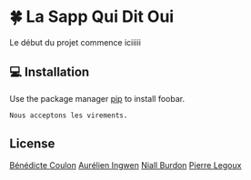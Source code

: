 # 🍀 La Sapp Qui Dit Oui

Le début du projet commence iciiiii

## 💻 Installation

Use the package manager [pip](https://pip.pypa.io/en/stable/) to install foobar.

```bash
Nous acceptons les virements.
```


## License
[Bénédicte Coulon](https://github.com/BenedicteCn) [Aurélien Ingwen](https://github.com/Aurelien1997) [Niall Burdon](https://github.com/Nburd01) [Pierre Legoux](https://github.com/PierreLGX)
